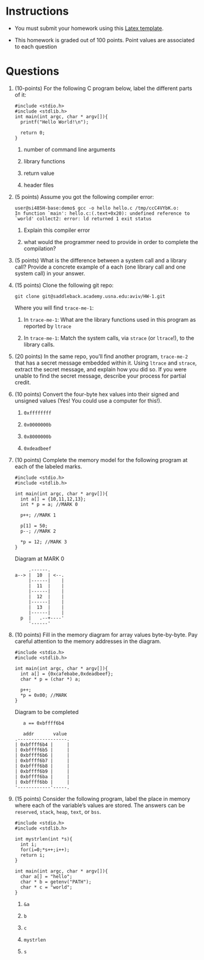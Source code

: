 # Instructions 

-   You must submit your homework using this [Latex template](templates/hw_03.tex).

-   This homework is graded out of 100 points. Point values are
    associated to each question

# Questions 

1.  (10-points) For the following C program below, label the different
    parts of it:

        #include <stdio.h>
        #include <stdlib.h>
        int main(int argc, char * argv[]){
          printf("Hello World!\n");

          return 0;
        }

    1.  number of command line arguments

    2.  library functions

    3.  return value

    4.  header files

2.  (5 points) Assume you got the following compiler error:

        user@si485H-base:demo$ gcc -o hello hello.c /tmp/ccC4VYbK.o:
        In function `main': hello.c:(.text+0x20): undefined reference to `world' collect2: error: ld returned 1 exit status

    1.  Explain this compiler error

    2.  what would the programmer need to provide in order to complete
        the compilation?

3.  (5 points) What is the difference between a system call and a
    library call? Provide a concrete example of a each (one library call
    and one system call) in your answer.

4.  (15 points) Clone the following git repo:

        git clone git@saddleback.academy.usna.edu:aviv/HW-1.git

    Where you will find `trace-me-1`:

    1.  In `trace-me-1`: What are the library functions used in this
        program as reported by `ltrace`

    2.  In `trace-me-1`: Match the system calls, via `strace` (or
        `ltrace`!), to the library calls.

5.  (20 points) In the same repo, you’ll find another program,
    `trace-me-2` that has a secret message embedded within it. Using
    `ltrace` and `strace`, extract the secret message, and explain how
    you did so. If you were unable to find the secret message, describe
    your process for partial credit.

6.  (10 points) Convert the four-byte hex values into their signed and
    unsigned values (Yes! You could use a computer for this!).

    1.  `0xffffffff`

    2.  `0x0000000b`

    3.  `0x8000000b`

    4.  `0xdeadbeef`

7.  (10 points) Complete the memory model for the following program at
    each of the labeled marks.

        #include <stdio.h>
        #include <stdlib.h>

        int main(int argc, char * argv[]){
          int a[] = {10,11,12,13};
          int * p = a; //MARK 0

          p++; //MARK 1

          p[1] = 50;
          p--; //MARK 2

          *p = 12; //MARK 3
        }

    Diagram at MARK 0

             .------.
        a--> |  10  | <--.
             |------|    |
             |  11  |    |
             |------|    |
             |  12  |    |
             |------|    |
             |  13  |    | 
             |------|    | 
          p  |   .--+----'         
             '------'

8.  (10 points) Fill in the memory diagram for array values
    byte-by-byte. Pay careful attention to the memory addresses in the
    diagram.

        #include <stdio.h>
        #include <stdlib.h>

        int main(int argc, char * argv[]){
          int a[] = {0xcafebabe,0xdeadbeef};
          char * p = (char *) a;

          p++;
          *p = 0x00; //MARK
        }

    Diagram to be completed


           a == 0xbffff6b4

           addr       value
        .------------------.
        | 0xbffff6b4 |     |
        | 0xbffff6b5 |     |
        | 0xbffff6b6 |     |
        | 0xbffff6b7 |     |
        | 0xbffff6b8 |     |
        | 0xbffff6b9 |     |
        | 0xbffff6ba |     |
        | 0xbffff6bb |     |
        '------------'-----. 

9.  (15 points) Consider the following program, label the place in
    memory where each of the variable’s values are stored. The answers
    can be `reserved`, `stack`, `heap`, `text`, or `bss`.

        #include <stdio.h>
        #include <stdlib.h>

        int mystrlen(int *s){
          int i;
          for(i=0;*s++;i++);
          return i;
        }

        int main(int argc, char * argv[]){
          char a[] = "hello";
          char * b = getenv("PATH");
          char * c = "world";
        }

    1.  `&a`

    2.  `b`

    3.  `c`

    4.  `mystrlen`

    5.  `s`


